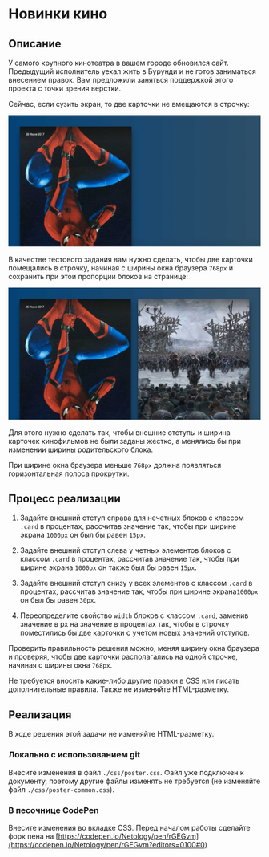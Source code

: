 ﻿# Новинки кино

## Описание
У самого крупного кинотеатра в вашем городе обновился сайт. Предыдущий исполнитель уехал жить в Бурунди и не готов заниматься внесением правок. Вам предложили заняться поддержкой этого проекта с точки зрения верстки.

Сейчас, если сузить экран, то две карточки не вмещаются в строчку:

![Broken layout](../../sources/fluid-poster-broken.jpg)

В качестве тестового задания вам нужно сделать, чтобы две карточки помещались в строчку, начиная с ширины окна браузера `768px` и сохранить при этои пропорции блоков на странице:

![Target layout](../../sources/fluid-poster-target.jpg)

Для этого нужно сделать так, чтобы внешние отступы и ширина карточек кинофильмов не были заданы жестко, а менялись бы при изменении ширины родительского блока.

При ширине окна браузера меньше `768px` должна появляться горизонтальная полоса прокрутки.

## Процесс реализации

1. Задайте внешний отступ справа для нечетных блоков с классом `.card` в процентах, рассчитав значение так, чтобы при ширине экрана `1000px` он был бы равен `15px`.

2. Задайте внешний отступ слева у четных элементов блоков с классом `.card` в процентах, рассчитав значение так, чтобы при ширине экрана `1000px` он также был бы равен `15px`.

3. Задайте внешний отступ снизу у всех элементов с классом `.card` в процентах, рассчитав значение так, чтобы при ширине экрана`1000px` он был бы равен `30px`.

4. Переопределите свойство `width` блоков с классом `.card`, заменив значение в px на значение в процентах так, чтобы в строчку поместились бы две карточки с учетом новых значений отступов.

Проверить правильность решения можно, меняя ширину окна браузера и проверяя, чтобы две карточки располагались на одной строчке, начиная с ширины окна `768px`.

Не требуется вносить какие-либо другие правки в CSS или писать дополнительные правила. Также не изменяйте HTML-разметку.

## Реализация

В ходе решения этой задачи не изменяйте HTML-разметку.

### Локально с использованием git

Внесите изменения в файл `./css/poster.css`. Файл уже подключен к документу, поэтому другие файлы изменять не требуется (не изменяйте файл `./css/poster-common.css`). 

### В песочнице CodePen

Внесите изменения во вкладке CSS. Перед началом работы сделайте форк пена на [https://codepen.io/Netology/pen/rGEGvm](https://codepen.io/Netology/pen/rGEGvm?editors=0100#0)
